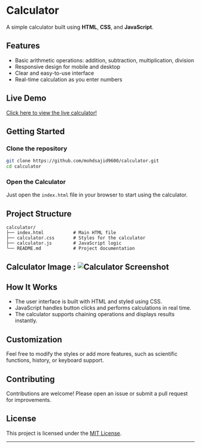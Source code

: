 # Calculator

A simple calculator built using **HTML**, **CSS**, and **JavaScript**.

## Features

- Basic arithmetic operations: addition, subtraction, multiplication, division
- Responsive design for mobile and desktop
- Clear and easy-to-use interface
- Real-time calculation as you enter numbers

## Live Demo

[Click here to view the live calculator!](https://mohdsajid9600.github.io/calculator/)

## Getting Started

### Clone the repository

```bash
git clone https://github.com/mohdsajid9600/calculator.git
cd calculator
```

### Open the Calculator

Just open the `index.html` file in your browser to start using the calculator.

## Project Structure

```
calculator/
├── index.html           # Main HTML file
├── calculator.css       # Styles for the calculator
├── calculator.js        # JavaScript logic
└── README.md            # Project documentation
```
## Calculator Image : ![Calculator Screenshot](images/calculator.png)
## How It Works

- The user interface is built with HTML and styled using CSS.
- JavaScript handles button clicks and performs calculations in real time.
- The calculator supports chaining operations and displays results instantly.

## Customization

Feel free to modify the styles or add more features, such as scientific functions, history, or keyboard support.

## Contributing

Contributions are welcome! Please open an issue or submit a pull request for improvements.

## License

This project is licensed under the [MIT License](LICENSE).

---
